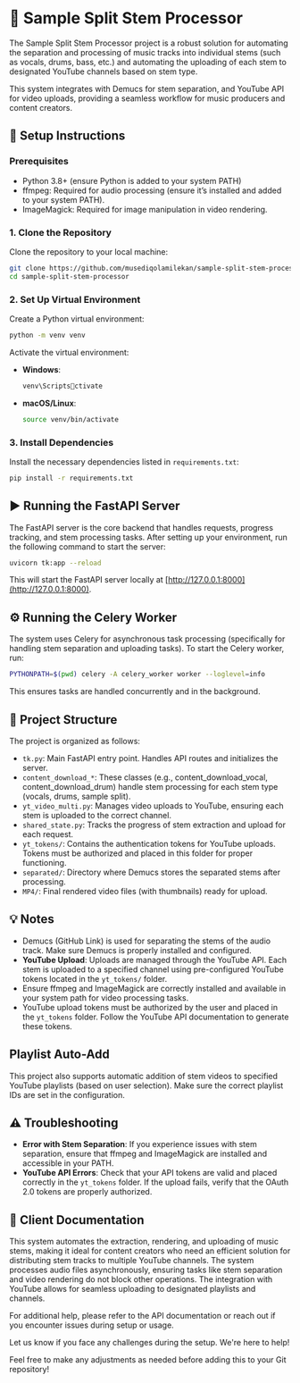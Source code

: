 
# 🎼 Sample Split Stem Processor

The Sample Split Stem Processor project is a robust solution for automating the separation and processing of music tracks into individual stems (such as vocals, drums, bass, etc.) and automating the uploading of each stem to designated YouTube channels based on stem type.

This system integrates with Demucs for stem separation, and YouTube API for video uploads, providing a seamless workflow for music producers and content creators.

## 🔧 Setup Instructions

### Prerequisites

- Python 3.8+ (ensure Python is added to your system PATH)
- ffmpeg: Required for audio processing (ensure it’s installed and added to your system PATH).
- ImageMagick: Required for image manipulation in video rendering.

### 1. Clone the Repository

Clone the repository to your local machine:

```bash
git clone https://github.com/musediqolamilekan/sample-split-stem-processor.git
cd sample-split-stem-processor
```

### 2. Set Up Virtual Environment

Create a Python virtual environment:

```bash
python -m venv venv
```

Activate the virtual environment:

- **Windows**:
  ```bash
  venv\Scriptsctivate
  ```
- **macOS/Linux**:
  ```bash
  source venv/bin/activate
  ```

### 3. Install Dependencies

Install the necessary dependencies listed in `requirements.txt`:

```bash
pip install -r requirements.txt
```

## ▶️ Running the FastAPI Server

The FastAPI server is the core backend that handles requests, progress tracking, and stem processing tasks. After setting up your environment, run the following command to start the server:

```bash
uvicorn tk:app --reload
```

This will start the FastAPI server locally at [http://127.0.0.1:8000](http://127.0.0.1:8000).

## ⚙️ Running the Celery Worker

The system uses Celery for asynchronous task processing (specifically for handling stem separation and uploading tasks). To start the Celery worker, run:

```bash
PYTHONPATH=$(pwd) celery -A celery_worker worker --loglevel=info
```

This ensures tasks are handled concurrently and in the background.

## 📁 Project Structure

The project is organized as follows:

- `tk.py`: Main FastAPI entry point. Handles API routes and initializes the server.
- `content_download_*`: These classes (e.g., content_download_vocal, content_download_drum) handle stem processing for each stem type (vocals, drums, sample split).
- `yt_video_multi.py`: Manages video uploads to YouTube, ensuring each stem is uploaded to the correct channel.
- `shared_state.py`: Tracks the progress of stem extraction and upload for each request.
- `yt_tokens/`: Contains the authentication tokens for YouTube uploads. Tokens must be authorized and placed in this folder for proper functioning.
- `separated/`: Directory where Demucs stores the separated stems after processing.
- `MP4/`: Final rendered video files (with thumbnails) ready for upload.

## 💡 Notes

- Demucs (GitHub Link) is used for separating the stems of the audio track. Make sure Demucs is properly installed and configured.
- **YouTube Upload**: Uploads are managed through the YouTube API. Each stem is uploaded to a specified channel using pre-configured YouTube tokens located in the `yt_tokens/` folder.
- Ensure ffmpeg and ImageMagick are correctly installed and available in your system path for video processing tasks.
- YouTube upload tokens must be authorized by the user and placed in the `yt_tokens` folder. Follow the YouTube API documentation to generate these tokens.

## Playlist Auto-Add

This project also supports automatic addition of stem videos to specified YouTube playlists (based on user selection). Make sure the correct playlist IDs are set in the configuration.

## ⚠️ Troubleshooting

- **Error with Stem Separation**: If you experience issues with stem separation, ensure that ffmpeg and ImageMagick are installed and accessible in your PATH.
- **YouTube API Errors**: Check that your API tokens are valid and placed correctly in the `yt_tokens` folder. If the upload fails, verify that the OAuth 2.0 tokens are properly authorized.

## 📝 Client Documentation

This system automates the extraction, rendering, and uploading of music stems, making it ideal for content creators who need an efficient solution for distributing stem tracks to multiple YouTube channels. The system processes audio files asynchronously, ensuring tasks like stem separation and video rendering do not block other operations. The integration with YouTube allows for seamless uploading to designated playlists and channels.

For additional help, please refer to the API documentation or reach out if you encounter issues during setup or usage.

Let us know if you face any challenges during the setup. We're here to help!

Feel free to make any adjustments as needed before adding this to your Git repository!

